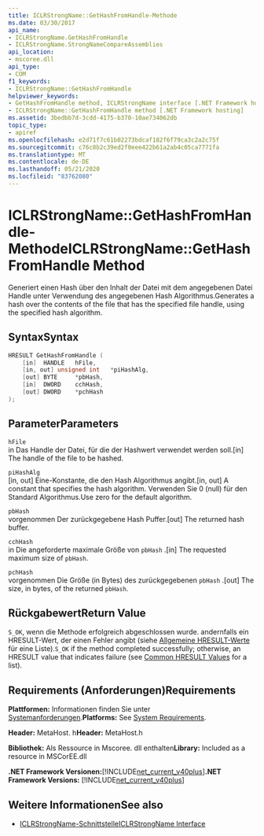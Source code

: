 ```yaml
---
title: ICLRStrongName::GetHashFromHandle-Methode
ms.date: 03/30/2017
api_name:
- ICLRStrongName.GetHashFromHandle
- ICLRStrongName.StrongNameCompareAssemblies
api_location:
- mscoree.dll
api_type:
- COM
f1_keywords:
- ICLRStrongName::GetHashFromHandle
helpviewer_keywords:
- GetHashFromHandle method, ICLRStrongName interface [.NET Framework hosting]
- ICLRStrongName::GetHashFromHandle method [.NET Framework hosting]
ms.assetid: 3bedbb7d-3cdd-4175-b370-10ae734062db
topic_type:
- apiref
ms.openlocfilehash: e2d71f7c61b02273bdcaf182f6f79ca3c2a2c75f
ms.sourcegitcommit: c76c8b2c39ed2f0eee422b61a2ab4c05ca7771fa
ms.translationtype: MT
ms.contentlocale: de-DE
ms.lasthandoff: 05/21/2020
ms.locfileid: "83762080"
---
```

# <a name="iclrstrongnamegethashfromhandle-method"></a><span data-ttu-id="4bbee-102">ICLRStrongName::GetHashFromHandle-Methode</span><span class="sxs-lookup"><span data-stu-id="4bbee-102">ICLRStrongName::GetHashFromHandle Method</span></span>
<span data-ttu-id="4bbee-103">Generiert einen Hash über den Inhalt der Datei mit dem angegebenen Datei Handle unter Verwendung des angegebenen Hash Algorithmus.</span><span class="sxs-lookup"><span data-stu-id="4bbee-103">Generates a hash over the contents of the file that has the specified file handle, using the specified hash algorithm.</span></span>  
  
## <a name="syntax"></a><span data-ttu-id="4bbee-104">Syntax</span><span class="sxs-lookup"><span data-stu-id="4bbee-104">Syntax</span></span>  
  
```cpp  
HRESULT GetHashFromHandle (  
    [in]  HANDLE   hFile,  
    [in, out] unsigned int   *piHashAlg,  
    [out] BYTE     *pbHash,  
    [in]  DWORD    cchHash,  
    [out] DWORD    *pchHash  
);  
```  
  
## <a name="parameters"></a><span data-ttu-id="4bbee-105">Parameter</span><span class="sxs-lookup"><span data-stu-id="4bbee-105">Parameters</span></span>  
 `hFile`  
 <span data-ttu-id="4bbee-106">in Das Handle der Datei, für die der Hashwert verwendet werden soll.</span><span class="sxs-lookup"><span data-stu-id="4bbee-106">[in] The handle of the file to be hashed.</span></span>  
  
 `piHashAlg`  
 <span data-ttu-id="4bbee-107">[in, out] Eine-Konstante, die den Hash Algorithmus angibt.</span><span class="sxs-lookup"><span data-stu-id="4bbee-107">[in, out] A constant that specifies the hash algorithm.</span></span> <span data-ttu-id="4bbee-108">Verwenden Sie 0 (null) für den Standard Algorithmus.</span><span class="sxs-lookup"><span data-stu-id="4bbee-108">Use zero for the default algorithm.</span></span>  
  
 `pbHash`  
 <span data-ttu-id="4bbee-109">vorgenommen Der zurückgegebene Hash Puffer.</span><span class="sxs-lookup"><span data-stu-id="4bbee-109">[out] The returned hash buffer.</span></span>  
  
 `cchHash`  
 <span data-ttu-id="4bbee-110">in Die angeforderte maximale Größe von `pbHash` .</span><span class="sxs-lookup"><span data-stu-id="4bbee-110">[in] The requested maximum size of `pbHash`.</span></span>  
  
 `pchHash`  
 <span data-ttu-id="4bbee-111">vorgenommen Die Größe (in Bytes) des zurückgegebenen `pbHash` .</span><span class="sxs-lookup"><span data-stu-id="4bbee-111">[out] The size, in bytes, of the returned `pbHash`.</span></span>  
  
## <a name="return-value"></a><span data-ttu-id="4bbee-112">Rückgabewert</span><span class="sxs-lookup"><span data-stu-id="4bbee-112">Return Value</span></span>  
 <span data-ttu-id="4bbee-113">`S_OK`, wenn die Methode erfolgreich abgeschlossen wurde. andernfalls ein HRESULT-Wert, der einen Fehler angibt (siehe [Allgemeine HRESULT-Werte](/windows/win32/seccrypto/common-hresult-values) für eine Liste).</span><span class="sxs-lookup"><span data-stu-id="4bbee-113">`S_OK` if the method completed successfully; otherwise, an HRESULT value that indicates failure (see [Common HRESULT Values](/windows/win32/seccrypto/common-hresult-values) for a list).</span></span>  
  
## <a name="requirements"></a><span data-ttu-id="4bbee-114">Requirements (Anforderungen)</span><span class="sxs-lookup"><span data-stu-id="4bbee-114">Requirements</span></span>  
 <span data-ttu-id="4bbee-115">**Plattformen:** Informationen finden Sie unter [Systemanforderungen](../../get-started/system-requirements.md).</span><span class="sxs-lookup"><span data-stu-id="4bbee-115">**Platforms:** See [System Requirements](../../get-started/system-requirements.md).</span></span>  
  
 <span data-ttu-id="4bbee-116">**Header:** MetaHost. h</span><span class="sxs-lookup"><span data-stu-id="4bbee-116">**Header:** MetaHost.h</span></span>  
  
 <span data-ttu-id="4bbee-117">**Bibliothek:** Als Ressource in Mscoree. dll enthalten</span><span class="sxs-lookup"><span data-stu-id="4bbee-117">**Library:** Included as a resource in MSCorEE.dll</span></span>  
  
 <span data-ttu-id="4bbee-118">**.NET Framework Versionen:**[!INCLUDE[net_current_v40plus](../../../../includes/net-current-v40plus-md.md)]</span><span class="sxs-lookup"><span data-stu-id="4bbee-118">**.NET Framework Versions:** [!INCLUDE[net_current_v40plus](../../../../includes/net-current-v40plus-md.md)]</span></span>  
  
## <a name="see-also"></a><span data-ttu-id="4bbee-119">Weitere Informationen</span><span class="sxs-lookup"><span data-stu-id="4bbee-119">See also</span></span>

- [<span data-ttu-id="4bbee-120">ICLRStrongName-Schnittstelle</span><span class="sxs-lookup"><span data-stu-id="4bbee-120">ICLRStrongName Interface</span></span>](iclrstrongname-interface.md)

